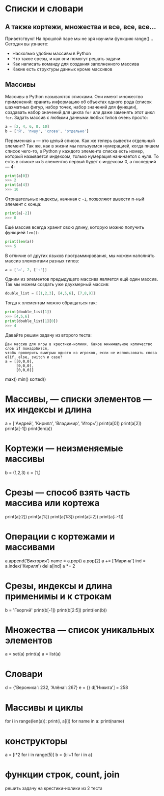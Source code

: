# Списки и словари
## А также кортежи, множества и все, все, все...

Приветствую! На прошлой паре мы не зря изучили функцию range()... Сегодня вы узнаете:
- Насколько удобны массивы в Python 
- Что такое срезы, и как они помогут решать задачи
- Как написать команду для создания заполненного массива
- Какие есть структуры данных кроме массивов

## Массивы
Массивы в Python называются списками. Они имеют множество применений: хранить информацию об объектах одного рода (список шахматных фигур, набор точек, набор значений для функции), создавать набор значений для цикла `for` или даже заменять этот цикл `for`. Задать массив с любыми данными любых типов очень просто:
```py
a = [2, 4, 6, 8, 10]
b = ['Я', 'пишу', 'слова', 'отдельно']
```
Переменная `a` — это целый список. Как же теперь вывести отдельный элемент? Так же, как в жизни мы пользуемся нумерацией, когда пишем список чего-то, в Python у каждого элемента списка есть номер, который называется индексом, только нумерация начинается с нуля. То есть в списке из 5 элементов первый будет с индексом 0, а последний — 4:
```py
print(a[0])
>>> 2
print(a[4])
>>> 10
```
Отрицательные индексы, начиная с `-1`, позволяют вывести n-ный элемент с конца:
```py
print(a[-2])
>>> 8
```
Ещё массив всегда хранит свою длину, которую можно получить функцией `len()`:
```py
print(len(a))
>>> 5
```
В отличие от других языков программирования, мы можем наполнять массив элементами разных типов:
```py
a = ['a', 2, ['t']]
```
Одним из элементов предыдущего массива является ещё один массив. Так мы можем создать уже двухмерный массив:
```py
double_list = [[1,2,3], [4,5,6], [7,8,9]]
```
Тогда к элементам можно обращаться так:
```py
print(double_list[1])
>>> [4,5,6]
print(double_list[1][0])
>>> 4
```
Давайте решим задачу из второго теста:
```
Дан массив для игры в крестики-нолики. Какое минимальное количество слов if понадобится,  
чтобы проверить выигрыш одного из игроков, если не использовать слова elif, else, switch и case?
a = [[0,0,0],
     [0,0,0],
     [0,0,0]]
```
max() min() sorted()


# Массивы, — списки элементов — их индексы и длина
a = ['Андрей', 'Кирилл', 'Владимир', 'Игорь']
print(a[0])
print(a[2])
print(a[-1])
print(len(a))

# Кортежи — неизменяемые массивы
b = (1,2,3)
c = (1,)

# Срезы — способ взять часть массива или кортежа
print(a[:2])
print(a[1:])
print(a[1:3])
print(a[::2])
print(a[::-1])

# Операции с кортежами и массивами
a.append('Виктория')
name = a.pop()
a.pop(2)
a += ['Марина']
ind = a.index('Кирилл')
del a[ind]
a *= 2

# Срезы, индексы и длина применимы и к строкам
b = 'Георгий'
print(b[-1])
print(b[2:5])
print(len(b))

# Множества — список уникальных элементов
a = set(a)
print(a)
a = list(a)

# Словари
d = {'Вероника': 232, 'Алёна': 267}
e = {}
d['Никита'] = 258

# Массивы и циклы
for i in range(len(a)):
  print(i, a[i])
for name in a:
  print(name)

# конструкторы
a = [i*2 for i in range(5)]
b = {i:i+1 for i in a}
# функции строк, count, join
решить задачу на крестики-нолики из 2 теста
